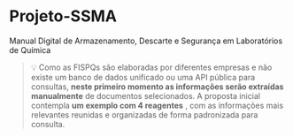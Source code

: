 # Projeto-SSMA
Manual Digital de Armazenamento, Descarte e Segurança em Laboratórios de Química


>💡
Como as FISPQs são elaboradas por diferentes empresas e não existe um banco de dados unificado ou uma API pública para consultas, **neste primeiro momento as informações serão extraídas manualmente** de documentos selecionados. A proposta inicial contempla **um exemplo com 4 reagentes** , com as informações mais relevantes reunidas e organizadas de forma padronizada para consulta. 


